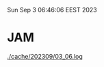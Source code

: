 Sun Sep  3 06:46:06 EEST 2023
# JAM
<a href='./cache/202309/03_06.log'>./cache/202309/03_06.log</a>
